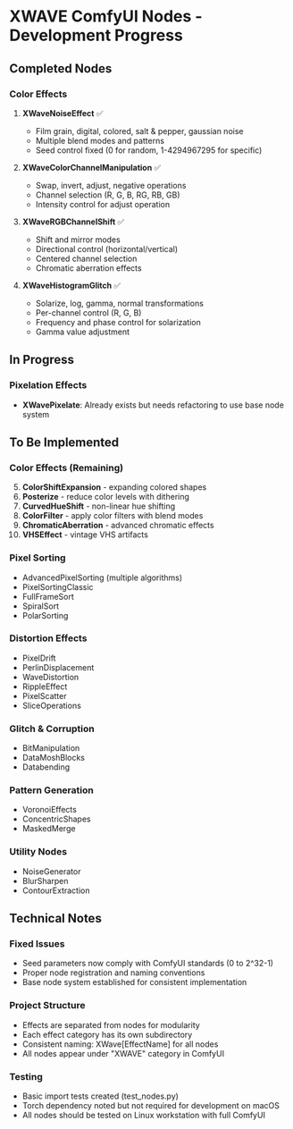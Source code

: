 # XWAVE ComfyUI Nodes - Development Progress

## Completed Nodes

### Color Effects
1. **XWaveNoiseEffect** ✅
   - Film grain, digital, colored, salt & pepper, gaussian noise
   - Multiple blend modes and patterns
   - Seed control fixed (0 for random, 1-4294967295 for specific)

2. **XWaveColorChannelManipulation** ✅
   - Swap, invert, adjust, negative operations
   - Channel selection (R, G, B, RG, RB, GB)
   - Intensity control for adjust operation

3. **XWaveRGBChannelShift** ✅
   - Shift and mirror modes
   - Directional control (horizontal/vertical)
   - Centered channel selection
   - Chromatic aberration effects

4. **XWaveHistogramGlitch** ✅
   - Solarize, log, gamma, normal transformations
   - Per-channel control (R, G, B)
   - Frequency and phase control for solarization
   - Gamma value adjustment

## In Progress

### Pixelation Effects
- **XWavePixelate**: Already exists but needs refactoring to use base node system

## To Be Implemented

### Color Effects (Remaining)
5. **ColorShiftExpansion** - expanding colored shapes
6. **Posterize** - reduce color levels with dithering
7. **CurvedHueShift** - non-linear hue shifting
8. **ColorFilter** - apply color filters with blend modes
9. **ChromaticAberration** - advanced chromatic effects
10. **VHSEffect** - vintage VHS artifacts

### Pixel Sorting
- AdvancedPixelSorting (multiple algorithms)
- PixelSortingClassic
- FullFrameSort
- SpiralSort
- PolarSorting

### Distortion Effects
- PixelDrift
- PerlinDisplacement
- WaveDistortion
- RippleEffect
- PixelScatter
- SliceOperations

### Glitch & Corruption
- BitManipulation
- DataMoshBlocks
- Databending

### Pattern Generation
- VoronoiEffects
- ConcentricShapes
- MaskedMerge

### Utility Nodes
- NoiseGenerator
- BlurSharpen
- ContourExtraction

## Technical Notes

### Fixed Issues
- Seed parameters now comply with ComfyUI standards (0 to 2^32-1)
- Proper node registration and naming conventions
- Base node system established for consistent implementation

### Project Structure
- Effects are separated from nodes for modularity
- Each effect category has its own subdirectory
- Consistent naming: XWave[EffectName] for all nodes
- All nodes appear under "XWAVE" category in ComfyUI

### Testing
- Basic import tests created (test_nodes.py)
- Torch dependency noted but not required for development on macOS
- All nodes should be tested on Linux workstation with full ComfyUI 